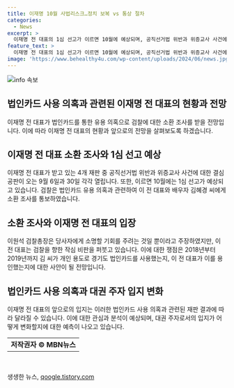 ```yaml
---
title: 이재명 10월 사법리스크…정치 보복 vs 통상 절차
categories:
  - News
excerpt: >
  이재명 전 대표의 1심 선고가 이르면 10월에 예상되며, 공직선거법 위반과 위증교사 사건에 대한 결심공판이 9월에 열린다. 대권 주자의 입지가 달라질 수 있는 결과에 대한 분석이 이어지고 있으며, 법인카드 유용 의혹과 관련한 검찰 소환 조사로 정치권 논란이 확대되고 있다. 이재명 전 대표와 배우자 김혜경 씨에 대한 7번째 검찰 조사가 예정되어 있으며, 2018년부터 2019년까지의 경기도 법인카드 사용 여부가 핵심이 될 전망이다.
feature_text: >
  이재명 전 대표의 1심 선고가 이르면 10월에 예상되며, 공직선거법 위반과 위증교사 사건에 대한 결심공판이 9월에 열린다. 대권 주자의 입지가 달라질 수 있는 결과에 대한 분석이 이어지고 있으며, 법인카드 유용 의혹과 관련한 검찰 소환 조사로 정치권 논란이 확대되고 있다. 이재명 전 대표와 배우자 김혜경 씨에 대한 7번째 검찰 조사가 예정되어 있으며, 2018년부터 2019년까지의 경기도 법인카드 사용 여부가 핵심이 될 전망이다.
image: 'https://www.behealthy4u.com/wp-content/uploads/2024/06/news.jpg'
---
```


<p><img src="https://www.behealthy4u.com/wp-content/uploads/2024/06/news.jpg" alt="info 속보" /></p>

<h2>법인카드 사용 의혹과 관련된 이재명 전 대표의 현황과 전망</h2>

<p data-ke-size="size16">이재명 전 대표가 법인카드를 통한 유용 의혹으로 검찰에 대한 소환 조사를 받을 전망입니다. 이에 따라 이재명 전 대표의 현황과 앞으로의 전망을 살펴보도록 하겠습니다.</p>

<h2 data-ke-size="size26">이재명 전 대표 소환 조사와 1심 선고 예상</h2>

<p data-ke-size="size16">이재명 전 대표가 받고 있는 4개 재판 중 공직선거법 위반과 위증교사 사건에 대한 결심공판이 오는 9월 6일과 30일 각각 열립니다. 또한, 이르면 10월에는 1심 선고가 예상되고 있습니다. 검찰은 법인카드 유용 의혹과 관련하여 이 전 대표와 배우자 김혜경 씨에게 소환 조사를 통보하였습니다.</p>

<h2 data-ke-size="size26">소환 조사와 이재명 전 대표의 입장</h2>

<p data-ke-size="size16">이원석 검찰총장은 당사자에게 소명할 기회를 주려는 것일 뿐이라고 주장하였지만, 이 전 대표는 검찰을 향한 작심 비판을 퍼붓고 있습니다. 이에 대한 쟁점은 2018년부터 2019년까지 김 씨가 개인 용도로 경기도 법인카드를 사용했는지, 이 전 대표가 이를 용인했는지에 대한 사안이 될 전망입니다.</p>

<h2 data-ke-size="size26">법인카드 사용 의혹과 대권 주자 입지 변화</h2>

<p data-ke-size="size16">이재명 전 대표의 앞으로의 입지는 이러한 법인카드 사용 의혹과 관련된 재판 결과에 따라 달라질 수 있습니다. 이에 대한 관심과 분석이 예상되며, 대권 주자로서의 입지가 어떻게 변화할지에 대한 예측이 나오고 있습니다.</p>

<table>
    <tbody>
        <tr>
            <td style="text-align: center; height: 17px;"><b>저작권자 © MBN뉴스</b></td>
        </tr>
    </tbody>
</table>

<p data-ke-size="size16">&nbsp;</p>
생생한 뉴스, <a href="https://qoogle.tistory.com" rel="dofollow">qoogle.tistory.com</a>


